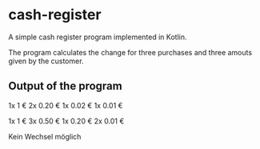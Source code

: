 # cash-register

A simple cash register program implemented in Kotlin.

The program calculates the change for three purchases and three amouts given by the customer.

## Output of the program

1x 1 €
2x 0.20 €
1x 0.02 €
1x 0.01 €

1x 1 €
3x 0.50 €
1x 0.20 €
2x 0.01 €

Kein Wechsel möglich

